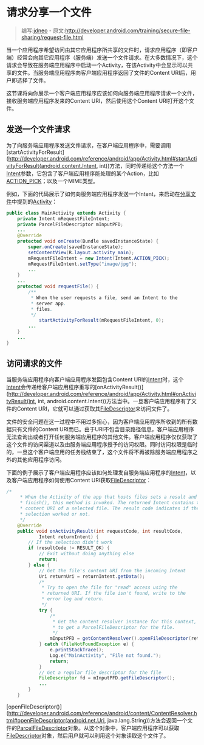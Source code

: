 # 请求分享一个文件

> 编写:[jdneo](https://github.com/jdneo) - 原文:<http://developer.android.com/training/secure-file-sharing/request-file.html>

当一个应用程序希望访问由其它应用程序所共享的文件时，请求应用程序（即客户端）经常会向其它应用程序（服务端）发送一个文件请求。在大多数情况下，这个请求会导致在服务端应用程序中启动一个Activity，在该Activity中会显示可以共享的文件。当服务端应用程序向客户端应用程序返回了文件的Content URI后，用户即选择了文件。

这节课将向你展示一个客户端应用程序应该如何向服务端应用程序请求一个文件，接收服务端应用程序发来的Content URI，然后使用这个Content URI打开这个文件。

## 发送一个文件请求

为了向服务端应用程序发送文件请求，在客户端应用程序中，需要调用[startActivityForResult](http://developer.android.com/reference/android/app/Activity.html#startActivityForResult(android.content.Intent, int))方法，同时传递给这个方法一个[Intent](http://developer.android.com/reference/android/content/Intent.html)参数，它包含了客户端应用程序能处理的某个Action，比如[ACTION_PICK](http://developer.android.com/reference/android/content/Intent.html#ACTION_PICK)；以及一个MIME类型。

例如，下面的代码展示了如何向服务端应用程序发送一个Intent，来启动在[分享文件](sharing-file.html#SendURI)中提到的[Activity](http://developer.android.com/reference/android/app/Activity.html)：

```java
public class MainActivity extends Activity {
    private Intent mRequestFileIntent;
    private ParcelFileDescriptor mInputPFD;
    ...
    @Override
    protected void onCreate(Bundle savedInstanceState) {
        super.onCreate(savedInstanceState);
        setContentView(R.layout.activity_main);
        mRequestFileIntent = new Intent(Intent.ACTION_PICK);
        mRequestFileIntent.setType("image/jpg");
        ...
    }
    ...
    protected void requestFile() {
        /**
         * When the user requests a file, send an Intent to the
         * server app.
         * files.
         */
            startActivityForResult(mRequestFileIntent, 0);
        ...
    }
    ...
}
```

## 访问请求的文件

当服务端应用程序向客户端应用程序发回包含Content URI的[Intent](http://developer.android.com/reference/android/content/Intent.html)时，这个[Intent](http://developer.android.com/reference/android/content/Intent.html)会传递给客户端应用程序重写的[onActivityResult()](http://developer.android.com/reference/android/app/Activity.html#onActivityResult(int, int, android.content.Intent))方法当中。一旦客户端应用程序有了文件的Content URI，它就可以通过获取其[FileDescriptor](http://developer.android.com/reference/java/io/FileDescriptor.html)来访问文件了。

文件的安全问题在这一过程中不用过多担心，因为客户端应用程序所收到的所有数据只有文件的Content URI而已。由于URI不包含目录路径信息，客户端应用程序无法查询出或者打开任何服务端应用程序的其他文件。客户端应用程序仅仅获取了这个文件的访问渠道以及由服务端应用程序授予的访问权限。同时访问权限是临时的，一旦这个客户端应用的任务栈结束了，这个文件将不再被除服务端应用程序之外的其他应用程序访问。

下面的例子展示了客户端应用程序应该如何处理发自服务端应用程序的[Intent](http://developer.android.com/reference/android/content/Intent.html)，以及客户端应用程序如何使用Content URI获取[FileDescriptor](http://developer.android.com/reference/java/io/FileDescriptor.html)：

```java
/*
     * When the Activity of the app that hosts files sets a result and calls
     * finish(), this method is invoked. The returned Intent contains the
     * content URI of a selected file. The result code indicates if the
     * selection worked or not.
     */
    @Override
    public void onActivityResult(int requestCode, int resultCode,
            Intent returnIntent) {
        // If the selection didn't work
        if (resultCode != RESULT_OK) {
            // Exit without doing anything else
            return;
        } else {
            // Get the file's content URI from the incoming Intent
            Uri returnUri = returnIntent.getData();
            /*
             * Try to open the file for "read" access using the
             * returned URI. If the file isn't found, write to the
             * error log and return.
             */
            try {
                /*
                 * Get the content resolver instance for this context, and use it
                 * to get a ParcelFileDescriptor for the file.
                 */
                mInputPFD = getContentResolver().openFileDescriptor(returnUri, "r");
            } catch (FileNotFoundException e) {
                e.printStackTrace();
                Log.e("MainActivity", "File not found.");
                return;
            }
            // Get a regular file descriptor for the file
            FileDescriptor fd = mInputPFD.getFileDescriptor();
            ...
        }
    }
```

[openFileDescriptor()](http://developer.android.com/reference/android/content/ContentResolver.html#openFileDescriptor(android.net.Uri, java.lang.String))方法会返回一个文件的[ParcelFileDescriptor](http://developer.android.com/reference/android/os/ParcelFileDescriptor.html)对象。从这个对象中，客户端应用程序可以获取[FileDescriptor](http://developer.android.com/reference/java/io/FileDescriptor.html)对象，然后用户就可以利用这个对象读取这个文件了。
